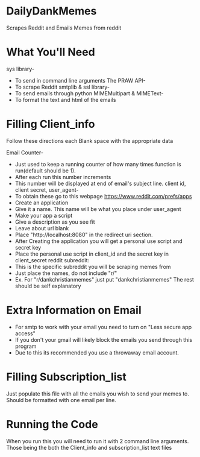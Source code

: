 # DailyDankMemes
Scrapes Reddit and Emails Memes from reddit

# What You'll Need
sys library-
- To send in command line arguments
The PRAW API-
- To scrape Reddit
smtplib & ssl library-
- To send emails through python
MIMEMultipart & MIMEText-
- To format the text and html of the emails

# Filling Client_info
Follow these directions  each Blank space with the appropriate data

  Email Counter-
- Just used to keep a running counter of how many times function is run(default should be 1). 
- After each run this number increments
- This number will be displayed at end of email's subject line.
  client id, client secret, user_agent-
- To obtain these go to this webpage https://www.reddit.com/prefs/apps
- Create an application
- Give it a name. This name will be what you place under user_agent
- Make your app a script
- Give a description as you see fit
- Leave about url blank
- Place "http://localhost:8080" in the redirect uri section.
- After Creating the application you will get a personal use script and secret key
- Place the personal use script in client_id and the secret key in client_secret
   reddit subreddit: 
- This is the specific subreddit you will be scraping memes from
- Just place the names, do not include "r/"
- Ex. For "r/dankchristianmemes" just put "dankchristianmemes"
   The rest should be self explanatory
   
# Extra Information on Email
- For smtp to work with your email you need to turn on "Less secure app access"
- If you don't your gmail will likely block the emails you send through this program
- Due to this its recommended you use a throwaway email account.

# Filling Subscription_list
Just populate this file with all the emails you wish to send your memes to.
Should be formatted with one email per line.

# Running the Code
When you run this you will need to run it with 2 command line arguments. Those being the both the Client_info and subscription_list text files
